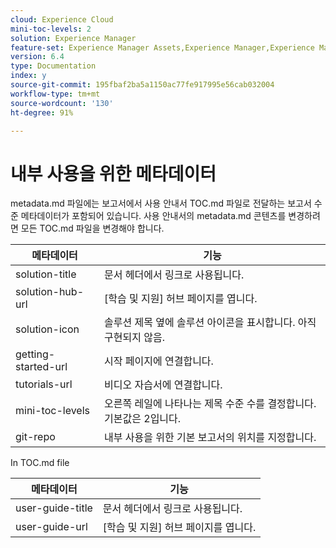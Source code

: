 ```yaml
---
cloud: Experience Cloud
mini-toc-levels: 2
solution: Experience Manager
feature-set: Experience Manager Assets,Experience Manager,Experience Manager Sites, Experience Manager Forms
version: 6.4
type: Documentation
index: y
source-git-commit: 195fbaf2ba5a1150ac77fe917995e56cab032004
workflow-type: tm+mt
source-wordcount: '130'
ht-degree: 91%

---
```



# 내부 사용을 위한 메타데이터

metadata.md 파일에는 보고서에서 사용 안내서 TOC.md 파일로 전달하는 보고서 수준 메타데이터가 포함되어 있습니다. 사용 안내서의 metadata.md 콘텐츠를 변경하려면 모든 TOC.md 파일을 변경해야 합니다.

| 메타데이터 | 기능 |
|--- |--- |
| solution-title | 문서 헤더에서 링크로 사용됩니다. |
| solution-hub-url | [학습 및 지원] 허브 페이지를 엽니다. |
| solution-icon | 솔루션 제목 옆에 솔루션 아이콘을 표시합니다. 아직 구현되지 않음. |
| getting-started-url | 시작 페이지에 연결합니다. |
| tutorials-url | 비디오 자습서에 연결합니다. |
| mini-toc-levels | 오른쪽 레일에 나타나는 제목 수준 수를 결정합니다. 기본값은 2입니다. |
| git-repo | 내부 사용을 위한 기본 보고서의 위치를 지정합니다. |

In TOC.md file

| 메타데이터 | 기능 |
|--- |--- |
| user-guide-title | 문서 헤더에서 링크로 사용됩니다. |
| user-guide-url | [학습 및 지원] 허브 페이지를 엽니다. |
